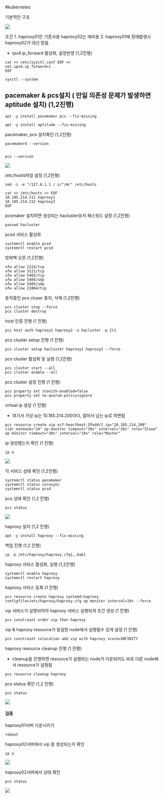 #kubernetes 	

기본적인 구조

![](https://i.imgur.com/lSYAw2x.png)


조건 
	1. haproxy01은  기존사용 haproxy02는 예비용
	2. haproxy01에 장애발생시 haproxy02가 대신 받음



- ipv4.ip_forward 활성화, 설정반영  (1,2진행)
```/bin/bash
cat >> /etc/sysctl.conf EOF <<
net.ipv4.ip_forward=1 
EOF

sysctl --system
```


pacemaker & pcs설치 ( 만일 의존성 문제가 발생하면 aptitude 설치) (1,2진행)
 -
```/bin/bash
apt -y install pacemaker pcs --fix-missing

apt -y install aptitude --fix-missing
```

pacemaker, pcs 설치확인 (1,2진행)
```/bin/bash
pacemakerd --version


pcs --version
```
![](https://i.imgur.com/AulFfWt.png)




/etc/hosts파일 설정 (1,2진행)
```/bin/bash
sed -i -e "/127.0.1.1 / s/^/#/" /etc/hosts

cat >> /etc/hosts << EOF
10.185.214.211 haproxy1
10.185.214.212 haproxy2
EOF
```

pcsmaker 설치하면 생성되는 hacluster유저 패스워드 설정 (1,2진행)
```/bin/bash
passwd hacluster
```

pcsd 서비스 활성화
```/bin/bash
systemctl enable pcsd
systemctl restart pcsd
```


방화벽 오픈 (1,2진행)
```/bin/bash
ufw allow 2224/tcp
ufw allow 3121/tcp
ufw allow 5403/tcp
ufw allow 5404/udp
ufw allow 5405/udp
ufw allow 21064/tcp
```

동작중인 pcs cluser 중지, 삭제 (1,2진행)
```/bin/bash
pcs cluster stop --force
pcs cluster destroy
```


host 인증 진행 (1 진행)
```/bin/bash
pcs host auth haproxy1 haproxy2 -u hacluster -p It1
```
pcs cluster setup 진행 (1 진행)
```/bin/bash
pcs cluster setup hacluster haproxy1 haproxy2 --force
```
pcs cluster 활성화 및 실행 (1,2진행)
```/bin/bash
pcs cluster start --all
pcs cluster enable --all
```
pcs cluster 설정 진행 (1 진행)
```/bin/bash
pcs property set stonith-enabled=false
pcs property set no-quorum-policy=ignore
```
virtual ip 생성  (1 진행)
 - 여기서 가상 ip는 10.185.214.200이다, 알아서 남는 ip로 하면됨
```/bin/bash
pcs resource create vip ocf:heartbeat:IPaddr2 ip="10.185.214.200" cidr_netmask="24" op monitor timeout="30s" interval="20s" role="Slave" op monitor timeout="30s" interval="10s" role="Master"
```
ip 생성됐는지 확인 (1 진행)
```/bin/bash
ip a
```
![](https://i.imgur.com/fwnZrAa.png)

각 서비스 상태 확인 (1,2진행)
```/bin/bash
systemctl status pacemaker
systemctl status corosync
systemctl status pcsd
```

pcs 상태 확인 (1,2 진행)
```/bin/bash
pcs status
```
![](https://i.imgur.com/kqG1vc9.png)

haproxy 설치 (1,2 진행)
```/bin/bash
apt -y install haproxy --fix-missing
```
백업 진행 (1,2 진행)
```/bin/bash
cp -p /etc/haproxy/haproxy.cfg{,.bak}
```
haproxy 서비스 활성화, 실행 (1,2진행)
```/bin/bash
systemctl enable haproxy
systemctl restart haproxy
```

haproxy 서비스 등록 (1 진행)
```/bin/bash
pcs resource create haproxy systemd:haproxy configfile=/etc/haproxy/haproxy.cfg op monitor interval=10s --force
```

vip 서비스가 실행되어야 haproxy 서비스 실행되게 조건 생성 (1 진행)
```/bin/bash
pcs constraint order vip then haproxy
```

vip & haproxy resource가 동일한 node에서 실행될수 있게 설정 (1 진행)
```/bin/bash
pcs constraint colocation add vip with haproxy score=INFINITY
```
haproxy resource cleanup 진행 (1 진행)
 - cleanup을 진행하면 resource가 실행되는 node가 다운되어도 바로 다른 node에서 resource가 실행됨
```/bin/bash
pcs resource cleanup haproxy
```
pcs status 확인 (1,2 진행)
```/bin/bash
pcs status
```
![](https://i.imgur.com/txm8Y6h.png)

#### 검증

haproxy01서버 다운시키기
```/bin/bash
reboot
```
haproxy02서버에서 vip 잘 생성되는지 확인
```/bin/bash
ip a
```
![](https://i.imgur.com/sARZn2U.png)



haproxy02서버에서 상태 확인

```/bin/bash
pcs status
```
![](https://i.imgur.com/MZT5uJl.png)




